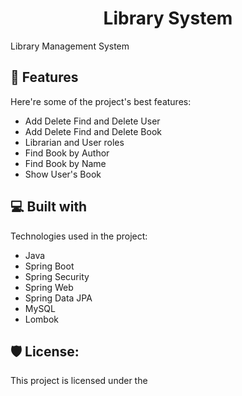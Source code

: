 <h1 align="center" id="title">Library System</h1>

<p id="description">Library Management System</p>

  
  
<h2>🧐 Features</h2>

Here're some of the project's best features:

*   Add Delete Find and Delete User
*   Add Delete Find and Delete Book
*   Librarian and User roles
*   Find Book by Author
*   Find Book by Name
*   Show User's Book

  
  
<h2>💻 Built with</h2>

Technologies used in the project:

*   Java
*   Spring Boot
*   Spring Security
*   Spring Web
*   Spring Data JPA
*   MySQL
*   Lombok

<h2>🛡️ License:</h2>

This project is licensed under the
